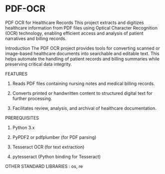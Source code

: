 # PDF-OCR

PDF OCR for Healthcare Records
This project extracts and digitizes healthcare information from PDF files using Optical Character Recognition (OCR) technology, enabling efficient access and analysis of patient narratives and billing records.

Introduction
The PDF OCR project provides tools for converting scanned or image-based healthcare documents into searchable and editable text. This helps automate the handling of patient records and billing summaries while preserving critical data integrity.

FEATURES

  1. Reads PDF files containing nursing notes and medical billing records.

  2. Converts printed or handwritten content to structured digital text for further processing.

  3. Facilitates review, analysis, and archival of healthcare documentation.


PREREQUISITES

  1. Python 3.x

  2. PyPDF2 or pdfplumber (for PDF parsing)

  3. Tesseract OCR (for text extraction)

  4. pytesseract (Python binding for Tesseract)

OTHER STANDARD LIBRARIES : os, re
